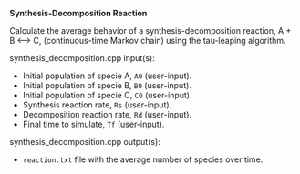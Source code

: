 **Synthesis-Decomposition Reaction**

Calculate the average behavior of a synthesis-decomposition reaction, A + B <--> C, (continuous-time Markov chain) using the tau-leaping algorithm.

synthesis_decomposition.cpp input(s):
   - Initial population of specie A, `A0` (user-input).
   - Initial population of specie B, `B0` (user-input).
   - Initial population of specie C, `C0` (user-input).
   - Synthesis reaction rate, `Rs` (user-input).
   - Decomposition reaction rate, `Rd` (user-input).
   - Final time to simulate, `Tf` (user-input).

synthesis_decomposition.cpp output(s):
   - `reaction.txt` file with the average number of species over time.
